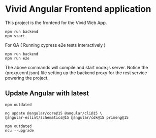 # Vivid Angular Frontend application

This project is the frontend for the Vivid Web App.


```shell
npm run backend
npm start
```

For QA ( Running cypress e2e tests interactively )

```shell
npm run backend
npm run e2e
```

The above commands will compile and start node.js server.
Notice the (proxy.conf.json) file setting up the backend proxy
for the rest service powering the project.

## Update Angular with latest

```shell
npm outdated

ng update @angular/core@15 @angular/cli@15 \
@angular-eslint/schematics@15 @angular/cdk@15 primeng@15

npm outdated
ncu --upgrade
```
